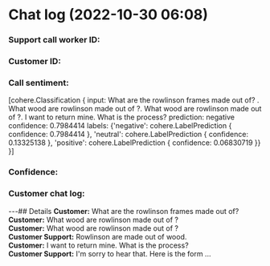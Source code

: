 # Chat log (2022-10-30 06:08)
### Support call worker ID: 
### Customer ID:
### Call sentiment: 
[cohere.Classification {
	input: What are the rowlinson frames made out of?
. What wood are rowlinson made out of ?. What wood are rowlinson made out of ?. I want to return mine. What is the process?
	prediction: negative
	confidence: 0.7984414
	labels: {'negative': cohere.LabelPrediction {
	confidence: 0.7984414
}, 'neutral': cohere.LabelPrediction {
	confidence: 0.13325138
}, 'positive': cohere.LabelPrediction {
	confidence: 0.06830719
}}
}]
### Confidence:
### Customer chat log: 
---## Details
**Customer:** What are the rowlinson frames made out of?
<br>**Customer:** What wood are rowlinson made out of ?<br>**Customer:** What wood are rowlinson made out of ?<br>**Customer Support:** Rowlinson are made out of wood.<br>**Customer:** I want to return mine. What is the process?<br>**Customer Support:** I'm sorry to hear that. Here is the form ...<br>